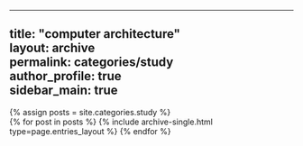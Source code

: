  ---  
 title: "computer architecture"  
 layout: archive  
 permalink: categories/study  
 author_profile: true  
 sidebar_main: true  
 ---
  
  {% assign posts = site.categories.study %}  
  {% for post in posts %} {% include archive-single.html type=page.entries_layout %} {% endfor %}  
  
